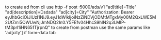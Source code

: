 to create ad from cli use
http -f post :5000/ads/v1 "ad[title]=Title" "ad[description]=Dsdada" "ad[city]=City" "Authorization: Bearer eyJhbGciOiJIUzI1NiJ9.eyJ1dWlkIjoiNzZiNDVjODMtMTgxMy00M2QxLWE5M2UtZmI5OWUwNjJmNDQ2In0.Y5FEfv04HhcS9hlN2q3LMIP-tM3prl1iHN651TjrpnQ"
to create from postman use the same params like 'ad[city'] if form-data tab
